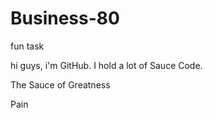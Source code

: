 # Business-80
fun task

hi guys,
i'm GitHub.
I hold a lot of Sauce Code.

The Sauce of Greatness

Pain
